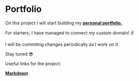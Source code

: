 # Portfolio

On this project I will start building my [**personal portfolio.**](https://www.ikergonzalez.dev/)

For starters, I have managed to connect my custom domain! ✌

I will be commiting changes periodically as I work on it.

Stay tuned 😎

Useful links for the project:

[**Markdown**](https://docs.github.com/en/github/writing-on-github/getting-started-with-writing-and-formatting-on-github)
